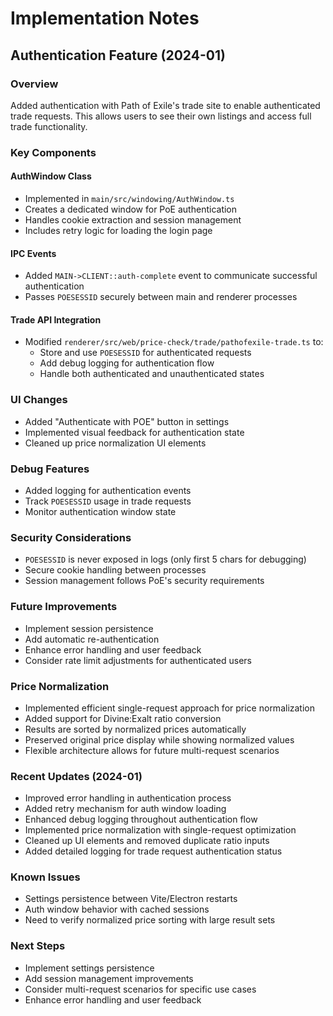 # Implementation Notes

## Authentication Feature (2024-01)

### Overview
Added authentication with Path of Exile's trade site to enable authenticated trade requests. This allows users to see their own listings and access full trade functionality.

### Key Components

#### AuthWindow Class
- Implemented in `main/src/windowing/AuthWindow.ts`
- Creates a dedicated window for PoE authentication
- Handles cookie extraction and session management
- Includes retry logic for loading the login page

#### IPC Events
- Added `MAIN->CLIENT::auth-complete` event to communicate successful authentication
- Passes `POESESSID` securely between main and renderer processes

#### Trade API Integration
- Modified `renderer/src/web/price-check/trade/pathofexile-trade.ts` to:
  - Store and use `POESESSID` for authenticated requests
  - Add debug logging for authentication flow
  - Handle both authenticated and unauthenticated states

### UI Changes
- Added "Authenticate with POE" button in settings
- Implemented visual feedback for authentication state
- Cleaned up price normalization UI elements

### Debug Features
- Added logging for authentication events
- Track `POESESSID` usage in trade requests
- Monitor authentication window state

### Security Considerations
- `POESESSID` is never exposed in logs (only first 5 chars for debugging)
- Secure cookie handling between processes
- Session management follows PoE's security requirements

### Future Improvements
- Implement session persistence
- Add automatic re-authentication
- Enhance error handling and user feedback
- Consider rate limit adjustments for authenticated users 

### Price Normalization
- Implemented efficient single-request approach for price normalization
- Added support for Divine:Exalt ratio conversion
- Results are sorted by normalized prices automatically
- Preserved original price display while showing normalized values
- Flexible architecture allows for future multi-request scenarios

### Recent Updates (2024-01)
- Improved error handling in authentication process
- Added retry mechanism for auth window loading
- Enhanced debug logging throughout authentication flow
- Implemented price normalization with single-request optimization
- Cleaned up UI elements and removed duplicate ratio inputs
- Added detailed logging for trade request authentication status

### Known Issues
- Settings persistence between Vite/Electron restarts
- Auth window behavior with cached sessions
- Need to verify normalized price sorting with large result sets

### Next Steps
- Implement settings persistence
- Add session management improvements
- Consider multi-request scenarios for specific use cases
- Enhance error handling and user feedback 